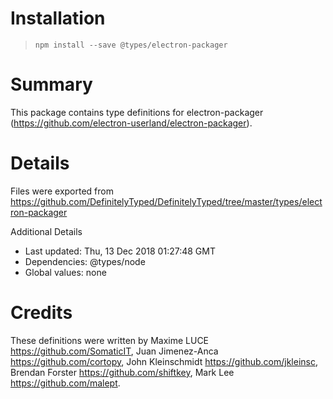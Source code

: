 # Installation
> `npm install --save @types/electron-packager`

# Summary
This package contains type definitions for electron-packager (https://github.com/electron-userland/electron-packager).

# Details
Files were exported from https://github.com/DefinitelyTyped/DefinitelyTyped/tree/master/types/electron-packager

Additional Details
 * Last updated: Thu, 13 Dec 2018 01:27:48 GMT
 * Dependencies: @types/node
 * Global values: none

# Credits
These definitions were written by Maxime LUCE <https://github.com/SomaticIT>, Juan Jimenez-Anca <https://github.com/cortopy>, John Kleinschmidt <https://github.com/jkleinsc>, Brendan Forster <https://github.com/shiftkey>, Mark Lee <https://github.com/malept>.
